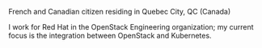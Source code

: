 French and Canadian citizen residing in Quebec City, QC (Canada)

I work for Red Hat in the OpenStack Engineering organization; my current focus is the integration between OpenStack and Kubernetes.
